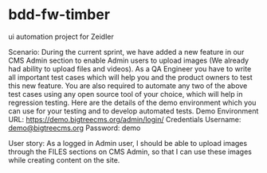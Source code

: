 # bdd-fw-timber
ui automation project for Zeidler 


Scenario:
During the current sprint, we have added a new feature in our CMS Admin section to enable Admin users to upload images (We already had ability to upload files and videos).
As a QA Engineer you have to write all important test cases which will help you and the product owners to test this new feature. You are also required to automate any two of the above test cases using any open source tool of your choice, which will help in regression testing.
Here are the details of the demo environment which you can use for your testing and to develop automated tests.
Demo Environment URL:
https://demo.bigtreecms.org/admin/login/
Credentials
Username: demo@bigtreecms.org
Password: demo


User story:
As a logged in Admin user, I should be able to upload images through the FILES sections on CMS Admin, so that I can use these images while creating content on the site.
